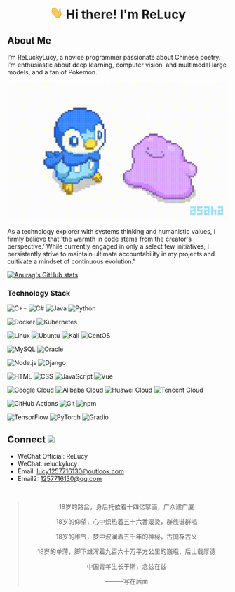 <h1 align="center"><img src = "img\wave.gif" width = 30px> Hi there! I'm ReLucy</h1>

## About Me
I’m ReLuckyLucy, a novice programmer passionate about Chinese poetry. I’m enthusiastic about deep learning, computer vision, and multimodal large models, and a fan of Pokémon.

![这是可爱波加曼](.\img\bbg.gif )

As a technology explorer with systems thinking and humanistic values, I firmly believe that 'the warmth in code stems from the creator's perspective.' While currently engaged in only a select few initiatives, I persistently strive to maintain ultimate accountability in my projects and cultivate a mindset of continuous evolution."

[![Anurag's GitHub stats](https://github-readme-stats.vercel.app/api?username=ReLuckyLucy&theme=buefyy&show_icons=true)](https://github.com/anuraghazra/github-readme-stats)


### Technology Stack

<p>
  <!-- 编程语言 -->
  <img alt="C++" src="https://img.shields.io/badge/-C++-00599C?style=flat-square&logo=cplusplus&logoColor=fff" /> <img alt="C#" src="https://img.shields.io/badge/-C%23-239120?style=flat-square&logo=csharp&logoColor=fff" /> <img alt="Java" src="https://img.shields.io/badge/-Java-5583A2?style=flat-square&logo=openjdk&logoColor=fff" /> <img alt="Python" src="https://img.shields.io/badge/-Python-3776AB?style=flat-square&logo=python&logoColor=fff" />

  <!-- 容器与编排 -->
  <img alt="Docker" src="https://img.shields.io/badge/-Docker-46a2f1?style=flat-square&logo=docker&logoColor=white" /> <img alt="Kubernetes" src="https://img.shields.io/badge/-Kubernetes-326ce5?style=flat-square&logo=kubernetes&logoColor=white" />
  

  <!-- 操作系统 -->
  <img alt="Linux" src="https://img.shields.io/badge/-Linux-000000?style=flat-square&logo=linux&logoColor=white" /> <img alt="Ubuntu" src="https://img.shields.io/badge/-Ubuntu-E95420?style=flat-square&logo=ubuntu&logoColor=white" /> <img alt="Kali" src="https://img.shields.io/badge/-Kali-557C94?style=flat-square&logo=kalilinux&logoColor=white" /> <img alt="CentOS" src="https://img.shields.io/badge/-CentOS-262577?style=flat-square&logo=centos&logoColor=white" />
  

  <!-- 数据库 -->
  <img alt="MySQL" src="https://img.shields.io/badge/-MySQL-4479A1?style=flat-square&logo=mysql&logoColor=white" /> <img alt="Oracle" src="https://img.shields.io/badge/-Oracle-F80000?style=flat-square&logo=oracle&logoColor=white" />
  

  <!-- 后端框架 -->
  <img alt="Node.js" src="https://img.shields.io/badge/-Node.js-339933?style=flat-square&logo=nodedotjs&logoColor=white" /> <img alt="Django" src="https://img.shields.io/badge/-Django-092E20?style=flat-square&logo=django&logoColor=white" /> 
  

  <!-- 前端技术 -->
  <img alt="HTML" src="https://img.shields.io/badge/-HTML-E34F26?style=flat-square&logo=html5&logoColor=white" /> <img alt="CSS" src="https://img.shields.io/badge/-CSS-1572B6?style=flat-square&logo=css3&logoColor=white" /> <img alt="JavaScript" src="https://img.shields.io/badge/-JavaScript-F7DF1E?style=flat-square&logo=javascript&logoColor=000" /> <img alt="Vue" src="https://img.shields.io/badge/-Vue.js-4FC08D?style=flat-square&logo=vue.js&logoColor=fff" />
  

  <!-- 云服务 -->
  <img alt="Google Cloud" src="https://img.shields.io/badge/-Google_Cloud-4285F4?style=flat-square&logo=googlecloud&logoColor=white" /> <img alt="Alibaba Cloud" src="https://img.shields.io/badge/-Alibaba_Cloud-FF6A00?style=flat-square&logo=alibabacloud&logoColor=white" /> <img alt="Huawei Cloud" src="https://img.shields.io/badge/-Huawei_Cloud-FF0000?style=flat-square&logo=huawei&logoColor=white" /> <img alt="Tencent Cloud" src="https://img.shields.io/badge/-Tencent_Cloud-0081FF?style=flat-square&logo=tencentcloud&logoColor=white" />

  <!-- 开发工具 -->
  <img alt="GitHub Actions" src="https://img.shields.io/badge/-GitHub_Actions-2088FF?style=flat-square&logo=github-actions&logoColor=white" /> <img alt="Git" src="https://img.shields.io/badge/-Git-F05032?style=flat-square&logo=git&logoColor=white" /> <img alt="npm" src="https://img.shields.io/badge/-NPM-CB3837?style=flat-square&logo=npm&logoColor=white" />
  

  <!-- 机器学习 -->
  <img alt="TensorFlow" src="https://img.shields.io/badge/-TensorFlow-FF6F00?style=flat-square&logo=tensorflow&logoColor=white" />
  <img alt="PyTorch" src="https://img.shields.io/badge/-PyTorch-EE4C2C?style=flat-square&logo=pytorch&logoColor=white" />
  <img alt="Gradio" src="https://img.shields.io/badge/-Gradio-4A6CF7?style=flat-square&logo=gradio&logoColor=white" />

</p>

## Connect <img src = "https://i.pinimg.com/originals/65/c4/f4/65c4f452571be1261e9c623f7da488ac.gif" width = 35px> 

- WeChat Official: ReLucy
- WeChat: reluckylucy
- Email: lucy1257716130@outlook.com
- Email2: 1257716130@qq.com

<br>

<div align="center">

>18岁的路岔，身后托依着十四亿擘画，广众建广厦
>
>18岁的仰望，心中炽热着五十六番滚烫，群族谱群唱
>
>18岁的稚气，梦中波澜着五千年的神秘，古国存古义
>
>18岁的单薄，脚下雄浑着九百六十万平方公里的巍峨，后土载厚德
>
>中国青年生长于斯，念兹在兹
>
>———写在后面
</div>
